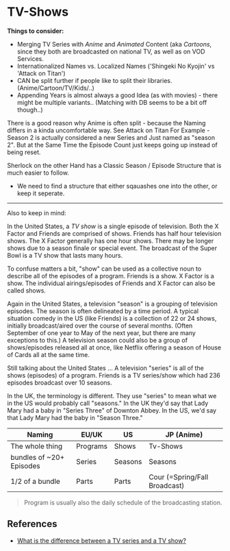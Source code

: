 # TV-Shows

**Things to consider:**

- Merging TV Series with *Anime* and *Animated* Content (aka *Cartoons*, since they both are broadcasted on national TV, as well as on VOD Services.
- Internationalized Names vs. Localized Names ('Shingeki No Kyojin' vs 'Attack on Titan')
- CAN be split further if people like to split their libraries. (Anime/Cartoon/TV/Kids/..)
- Appending Years is almost always a good Idea (as with movies) - there might be multiple variants.. (Matching with DB seems to be a bit off though..)

There is a good reason why Anime is often split - because the Naming differs in a kinda uncomfortable way. See Attack on Titan For Example - Season 2 is actually considered a new Series and Just named as "season 2". But at the Same Time the Episode Count just keeps going up instead of being reset.

Sherlock on the other Hand has a Classic Season / Episode Structure that is much easier to follow.  

- We need to find a structure that either sqauashes one into the other, or keep it seperate.

----

Also to keep in mind:

In the United States, a *TV show* is a single episode of television. Both the X Factor and Friends are comprised of shows. Friends has half hour television shows. The X Factor generally has one hour shows. There may be longer shows due to a season finale or special event. The broadcast of the Super Bowl is a TV show that lasts many hours.

To confuse matters a bit, "show" can be used as a collective noun to describe all of the episodes of a program. Friends is a show. X Factor is a show. The individual airings/episodes of Friends and X Factor can also be called shows.

Again in the United States, a television "season" is a grouping of television episodes. The season is often delineated by a time period. A typical situation comedy in the US (like Friends) is a collection of 22 or 24 shows, initially broadcast/aired over the course of several months. (Often September of one year to May of the next year, but there are many exceptions to this.) A television season could also be a group of shows/episodes released all at once, like Netflix offering a season of House of Cards all at the same time.

Still talking about the United States ... A television "series" is all of the shows (episodes) of a program. Friends is a TV series/show which had 236 episodes broadcast over 10 seasons.

In the UK, the terminology is different. They use "series" to mean what we in the US would probably call "seasons." In the UK they'd say that Lady Mary had a baby in "Series Three" of Downton Abbey. In the US, we'd say that Lady Mary had the baby in "Season Three."

| Naming                   | EU/UK    | US      | JP (Anime)                    |
| ------------------------ | -------- | ------- | ----------------------------- |
| The whole thing          | Programs | Shows   | Tv-Shows                      |
| bundles of ~20+ Episodes | Series   | Seasons | Seasons                       |
| 1/2 of a bundle          | Parts    | Parts   | Cour (=Spring/Fall Broadcast) |

> Program is usually also the daily schedule of the broadcasting station.

## References

- [What is the difference between a TV series and a TV show?](https://www.quora.com/What-is-the-difference-between-a-TV-series-and-a-TV-show)
